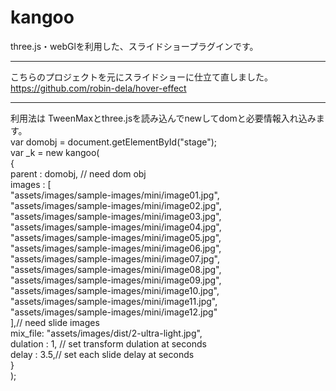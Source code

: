 # kangoo

three.js・webGlを利用した、スライドショープラグインです。
___
こちらのプロジェクトを元にスライドショーに仕立て直しました。  
https://github.com/robin-dela/hover-effect
___

利用法は
TweenMaxとthree.jsを読み込んでnewしてdomと必要情報入れ込みます。  
    var domobj = document.getElementById("stage");  
    var _k =  new kangoo(  
    {  
      parent : domobj, // need dom obj  
       images : [  
         "assets/images/sample-images/mini/image01.jpg",  
         "assets/images/sample-images/mini/image02.jpg",  
         "assets/images/sample-images/mini/image03.jpg",  
         "assets/images/sample-images/mini/image04.jpg",  
         "assets/images/sample-images/mini/image05.jpg",  
         "assets/images/sample-images/mini/image06.jpg",  
         "assets/images/sample-images/mini/image07.jpg",  
         "assets/images/sample-images/mini/image08.jpg",  
         "assets/images/sample-images/mini/image09.jpg",  
         "assets/images/sample-images/mini/image10.jpg",  
         "assets/images/sample-images/mini/image11.jpg",  
         "assets/images/sample-images/mini/image12.jpg"  
       ],// need slide images  
       mix_file: "assets/images/dist/2-ultra-light.jpg",  
       dulation : 1, // set transform dulation at seconds  
       delay : 3.5,// set each slide delay at seconds  
     }  
   );  
